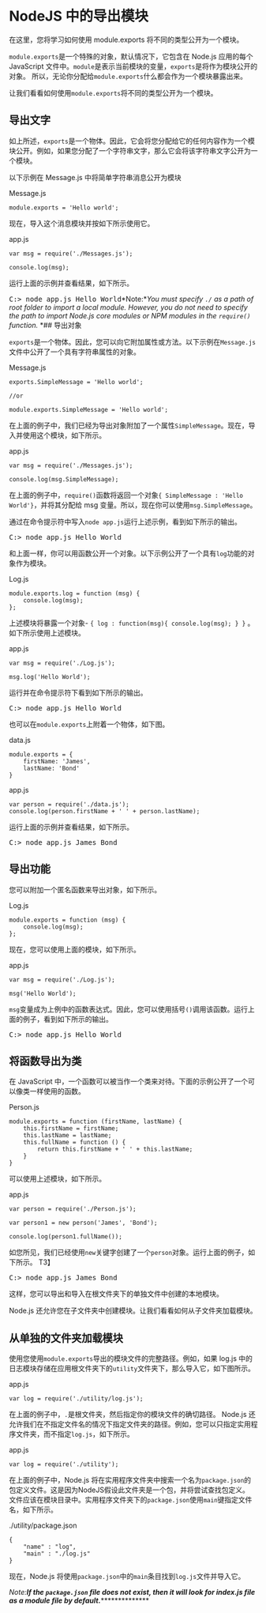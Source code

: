 # NodeJS 中的导出模块



在这里，您将学习如何使用 module.exports 将不同的类型公开为一个模块。

`module.exports`是一个特殊的对象，默认情况下，它包含在 Node.js 应用的每个 JavaScript 文件中。`module`是表示当前模块的变量，`exports`是将作为模块公开的对象。 所以，无论你分配给`module.exports`什么都会作为一个模块暴露出来。

让我们看看如何使用`module.exports`将不同的类型公开为一个模块。

## 导出文字

如上所述，`exports`是一个物体。因此，它会将您分配给它的任何内容作为一个模块公开。例如，如果您分配了一个字符串文字，那么它会将该字符串文字公开为一个模块。

以下示例在 Message.js 中将简单字符串消息公开为模块

Message.js 

```
module.exports = 'Hello world'; 
```

现在，导入这个消息模块并按如下所示使用它。

app.js 

```
var msg = require('./Messages.js');

console.log(msg); 
```

运行上面的示例并查看结果，如下所示。

<samp>C:\> node app.js
Hello World</samp>*Note:**You must specify `./` as a path of root folder to import a local module. However, you do not need to specify the path to import Node.js core modules or NPM modules in the `require()` function.* *## 导出对象

`exports`是一个物体。因此，您可以向它附加属性或方法。以下示例在`Message.js`文件中公开了一个具有字符串属性的对象。

Message.js 

```
exports.SimpleMessage = 'Hello world';

//or

module.exports.SimpleMessage = 'Hello world'; 
```

在上面的例子中，我们已经为导出对象附加了一个属性`SimpleMessage`。现在，导入并使用这个模块，如下所示。

app.js 

```
var msg = require('./Messages.js');

console.log(msg.SimpleMessage); 
```

在上面的例子中，`require()`函数将返回一个对象`{ SimpleMessage : 'Hello World'}`，并将其分配给 msg 变量。所以，现在你可以使用`msg.SimpleMessage`。

通过在命令提示符中写入`node app.js`运行上述示例，看到如下所示的输出。

<samp>C:\> node app.js
Hello World</samp>

和上面一样，你可以用函数公开一个对象。以下示例公开了一个具有`log`功能的对象作为模块。

Log.js 

```
module.exports.log = function (msg) { 
    console.log(msg);
}; 
```

上述模块将暴露一个对象- `{ log : function(msg){ console.log(msg); } }` 。如下所示使用上述模块。

app.js 

```
var msg = require('./Log.js');

msg.log('Hello World'); 
```

运行并在命令提示符下看到如下所示的输出。

<samp>C:\> node app.js
Hello World</samp>

也可以在`module.exports`上附着一个物体，如下图。

data.js 

```
module.exports = {
    firstName: 'James',
    lastName: 'Bond'
} 
```

app.js 

```
var person = require('./data.js');
console.log(person.firstName + ' ' + person.lastName); 
```

运行上面的示例并查看结果，如下所示。

<samp>C:\> node app.js
James Bond</samp>

## 导出功能

您可以附加一个匿名函数来导出对象，如下所示。

Log.js 

```
module.exports = function (msg) { 
    console.log(msg);
}; 
```

现在，您可以使用上面的模块，如下所示。

app.js 

```
var msg = require('./Log.js');

msg('Hello World'); 
```

`msg`变量成为上例中的函数表达式。因此，您可以使用括号`()`调用该函数。运行上面的例子，看到如下所示的输出。

<samp>C:\> node app.js
Hello World</samp>

## 将函数导出为类

在 JavaScript 中，一个函数可以被当作一个类来对待。下面的示例公开了一个可以像类一样使用的函数。

Person.js 

```
module.exports = function (firstName, lastName) {
    this.firstName = firstName;
    this.lastName = lastName;
    this.fullName = function () { 
        return this.firstName + ' ' + this.lastName;
    }
} 
```

可以使用上述模块，如下所示。

app.js 

```
var person = require('./Person.js');

var person1 = new person('James', 'Bond');

console.log(person1.fullName()); 
```

如您所见，我们已经使用`new`关键字创建了一个`person`对象。运行上面的例子，如下所示。 T3】

<samp>C:\> node app.js
James Bond</samp>

这样，您可以导出和导入在根文件夹下的单独文件中创建的本地模块。

Node.js 还允许您在子文件夹中创建模块。让我们看看如何从子文件夹加载模块。

## 从单独的文件夹加载模块

使用您使用`module.exports`导出的模块文件的完整路径。例如，如果 log.js 中的日志模块存储在应用根文件夹下的`utility`文件夹下，那么导入它，如下图所示。

app.js 

```
var log = require('./utility/log.js'); 
```

在上面的例子中，`.`是根文件夹，然后指定你的模块文件的确切路径。 Node.js 还允许我们在不指定文件名的情况下指定文件夹的路径。例如，您可以只指定实用程序文件夹，而不指定`log.js`，如下所示。

app.js 

```
var log = require('./utility'); 
```

在上面的例子中，Node.js 将在实用程序文件夹中搜索一个名为`package.json`的包定义文件。这是因为NodeJS假设此文件夹是一个包，并将尝试查找包定义。 文件应该在模块目录中。实用程序文件夹下的`package.json`使用`main`键指定文件名，如下所示。

./utility/package.json 

```
{
    "name" : "log",
    "main" : "./log.js"
} 
```

现在，Node.js 将使用`package.json`中的`main`条目找到`log.js`文件并导入它。

*Note:**If the `package.json` file does not exist, then it will look for index.js file as a module file by default.*****************
